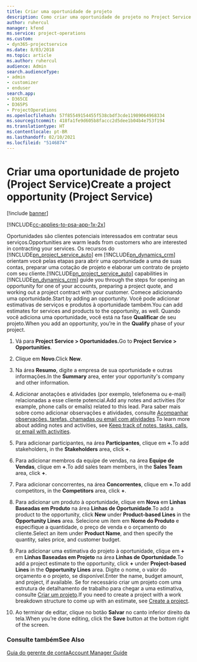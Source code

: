 ```yaml
---
title: Criar uma oportunidade de projeto
description: Como criar uma oportunidade de projeto no Project Service
author: ruhercul
manager: kfend
ms.service: project-operations
ms.custom:
- dyn365-projectservice
ms.date: 8/03/2018
ms.topic: article
ms.author: ruhercul
audience: Admin
search.audienceType:
- admin
- customizer
- enduser
search.app:
- D365CE
- D365PS
- ProjectOperations
ms.openlocfilehash: 57f85549154455f538cbdf3cde11989064968334
ms.sourcegitcommit: 418fa1fe9d605b8faccc2d5dee1b04b4e753f194
ms.translationtype: HT
ms.contentlocale: pt-BR
ms.lasthandoff: 02/10/2021
ms.locfileid: "5146874"
---
```

# <a name="create-a-project-opportunity-project-service"></a><span data-ttu-id="d7df3-103">Criar uma oportunidade de projeto (Project Service)</span><span class="sxs-lookup"><span data-stu-id="d7df3-103">Create a project opportunity (Project Service)</span></span>

[!include [banner](../includes/psa-now-project-operations.md)]

[!INCLUDE[cc-applies-to-psa-app-1x-2x](../includes/cc-applies-to-psa-app-1x-2x.md)]

<span data-ttu-id="d7df3-104">Oportunidades são clientes potenciais interessados em contratar seus serviços.</span><span class="sxs-lookup"><span data-stu-id="d7df3-104">Opportunities are warm leads from customers who are interested in contracting your services.</span></span> <span data-ttu-id="d7df3-105">Os recursos do [!INCLUDE[pn_project_service_auto](../includes/pn-project-service-auto.md)] em [!INCLUDE[pn_dynamics_crm](../includes/pn-dynamics-crm.md)] orientam você pelas etapas para abrir uma oportunidade a uma de suas contas, preparar uma cotação de projeto e elaborar um contrato de projeto com seu cliente.</span><span class="sxs-lookup"><span data-stu-id="d7df3-105">[!INCLUDE[pn_project_service_auto](../includes/pn-project-service-auto.md)] capabilities in [!INCLUDE[pn_dynamics_crm](../includes/pn-dynamics-crm.md)] guide you through the steps for opening an opportunity for one of your accounts, preparing a project quote, and working out a project contract with your customer.</span></span> <span data-ttu-id="d7df3-106">Comece adicionando uma oportunidade.</span><span class="sxs-lookup"><span data-stu-id="d7df3-106">Start by adding an opportunity.</span></span> <span data-ttu-id="d7df3-107">Você pode adicionar estimativas de serviços e produtos à oportunidade também.</span><span class="sxs-lookup"><span data-stu-id="d7df3-107">You can add estimates for services and products to the opportunity, as well.</span></span> <span data-ttu-id="d7df3-108">Quando você adiciona uma oportunidade, você está na fase **Qualificar** de seu projeto.</span><span class="sxs-lookup"><span data-stu-id="d7df3-108">When you add an opportunity, you’re in the **Qualify** phase of your project.</span></span>  
  
1.  <span data-ttu-id="d7df3-109">Vá para **Project Service > Oportunidades.**</span><span class="sxs-lookup"><span data-stu-id="d7df3-109">Go to **Project Service > Opportunities**.</span></span>  
  
2.  <span data-ttu-id="d7df3-110">Clique em **Novo**.</span><span class="sxs-lookup"><span data-stu-id="d7df3-110">Click **New**.</span></span>  
  
3.  <span data-ttu-id="d7df3-111">Na área **Resumo**, digite a empresa de sua oportunidade e outras informações.</span><span class="sxs-lookup"><span data-stu-id="d7df3-111">In the **Summary** area, enter your opportunity's company and other information.</span></span>  
  
4.  <span data-ttu-id="d7df3-112">Adicionar anotações e atividades (por exemplo, telefonema ou e-mail) relacionadas a esse cliente potencial.</span><span class="sxs-lookup"><span data-stu-id="d7df3-112">Add any notes and activities (for example, phone calls or emails) related to this lead.</span></span> <span data-ttu-id="d7df3-113">Para saber mais sobre como adicionar observações e atividades, consulte [Acompanhar observações, tarefas, chamadas ou email com atividades](https://docs.microsoft.com/dynamics365/customerengagement/on-premises/basics/work-with-activities).</span><span class="sxs-lookup"><span data-stu-id="d7df3-113">To learn more about adding notes and activities, see [Keep track of notes, tasks, calls, or email with activities](https://docs.microsoft.com/dynamics365/customerengagement/on-premises/basics/work-with-activities).</span></span>  
  
5.  <span data-ttu-id="d7df3-114">Para adicionar participantes, na área **Participantes**, clique em **+**.</span><span class="sxs-lookup"><span data-stu-id="d7df3-114">To add stakeholders, in the **Stakeholders** area, click **+**.</span></span>  
  
6.  <span data-ttu-id="d7df3-115">Para adicionar membros da equipe de vendas, na área **Equipe de Vendas**, clique em **+**.</span><span class="sxs-lookup"><span data-stu-id="d7df3-115">To add sales team members, in the **Sales Team** area, click **+**.</span></span>  
  
7.  <span data-ttu-id="d7df3-116">Para adicionar concorrentes, na área **Concorrentes**, clique em **+**.</span><span class="sxs-lookup"><span data-stu-id="d7df3-116">To add competitors, in the **Competitors** area, click **+**.</span></span>  
  
8.  <span data-ttu-id="d7df3-117">Para adicionar um produto à oportunidade, clique em **Nova** em **Linhas Baseadas em Produto** na área **Linhas de Oportunidade**.</span><span class="sxs-lookup"><span data-stu-id="d7df3-117">To add a product to the opportunity, click **New** under **Product-based Lines** in the **Opportunity Lines** area.</span></span> <span data-ttu-id="d7df3-118">Selecione um item em **Nome do Produto** e especifique a quantidade, o preço de venda e o orçamento do cliente.</span><span class="sxs-lookup"><span data-stu-id="d7df3-118">Select an item under **Product Name**, and then specify the quantity, sales price, and customer budget.</span></span>  
  
9. <span data-ttu-id="d7df3-119">Para adicionar uma estimativa do projeto à oportunidade, clique em **+** em **Linhas Baseadas em Projeto** na área **Linhas de Oportunidade**.</span><span class="sxs-lookup"><span data-stu-id="d7df3-119">To add a project estimate to the opportunity, click **+** under **Project-based Lines** in the **Opportunity Lines** area.</span></span> <span data-ttu-id="d7df3-120">Digite o nome, o valor do orçamento e o projeto, se disponível.</span><span class="sxs-lookup"><span data-stu-id="d7df3-120">Enter the name, budget amount, and project, if available.</span></span> <span data-ttu-id="d7df3-121">Se for necessário criar um projeto com uma estrutura de detalhamento de trabalho para chegar a uma estimativa, consulte [Criar um projeto](../psa/create-project.md).</span><span class="sxs-lookup"><span data-stu-id="d7df3-121">If you need to create a project with a work breakdown structure to come up with an estimate, see [Create a project](../psa/create-project.md).</span></span>  
  
10. <span data-ttu-id="d7df3-122">Ao terminar de editar, clique no botão **Salvar** no canto inferior direito da tela.</span><span class="sxs-lookup"><span data-stu-id="d7df3-122">When you’re done editing, click the **Save** button at the bottom right of the screen.</span></span>  
  
### <a name="see-also"></a><span data-ttu-id="d7df3-123">Consulte também</span><span class="sxs-lookup"><span data-stu-id="d7df3-123">See Also</span></span>  
 [<span data-ttu-id="d7df3-124">Guia do gerente de conta</span><span class="sxs-lookup"><span data-stu-id="d7df3-124">Account Manager Guide</span></span>](../psa/account-manager-guide.md)
